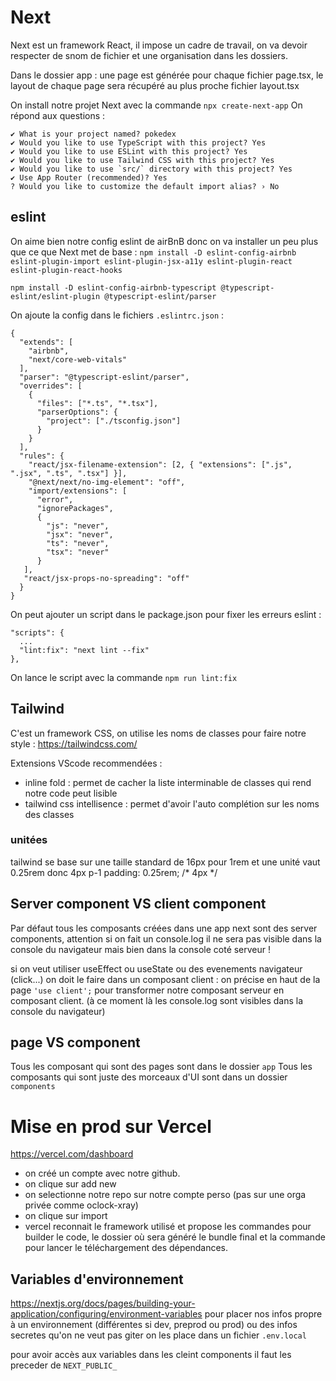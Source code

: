 # Next

Next est un framework React, il impose un cadre de travail, on va devoir respecter de snom de fichier et une organisation dans les dossiers.

Dans le dossier app : une page est générée pour chaque fichier page.tsx, le layout de chaque page sera récupéré au plus proche fichier layout.tsx

On install notre projet Next avec la commande `npx create-next-app`
On répond aux questions :
```
✔ What is your project named? pokedex
✔ Would you like to use TypeScript with this project? Yes
✔ Would you like to use ESLint with this project? Yes
✔ Would you like to use Tailwind CSS with this project? Yes
✔ Would you like to use `src/` directory with this project? Yes
✔ Use App Router (recommended)? Yes
? Would you like to customize the default import alias? › No
```

## eslint

On aime bien notre config eslint de airBnB donc on va installer un peu plus que ce que Next met de base : 
`npm install -D eslint-config-airbnb eslint-plugin-import eslint-plugin-jsx-a11y eslint-plugin-react eslint-plugin-react-hooks`

`npm install -D eslint-config-airbnb-typescript @typescript-eslint/eslint-plugin @typescript-eslint/parser`

On ajoute la config dans le fichiers `.eslintrc.json` :
```
{
  "extends": [
    "airbnb",
    "next/core-web-vitals"
  ],
  "parser": "@typescript-eslint/parser",
  "overrides": [
    {
      "files": ["*.ts", "*.tsx"],
      "parserOptions": {
        "project": ["./tsconfig.json"]
      }
    }
  ],
  "rules": {
    "react/jsx-filename-extension": [2, { "extensions": [".js", ".jsx", ".ts", ".tsx"] }],
    "@next/next/no-img-element": "off",
    "import/extensions": [
      "error",
      "ignorePackages",
      {
        "js": "never",
        "jsx": "never",
        "ts": "never",
        "tsx": "never"
      }
   ],
   "react/jsx-props-no-spreading": "off"
  }
}
```

On peut ajouter un script dans le package.json pour fixer les erreurs eslint : 
```
"scripts": {
  ...
  "lint:fix": "next lint --fix"
},
```
On lance le script avec la commande `npm run lint:fix`

## Tailwind

C'est un framework CSS, on utilise les noms de classes pour faire notre style : https://tailwindcss.com/

Extensions VScode recommendées : 
- inline fold : permet de cacher la liste interminable de classes qui rend notre code peut lisible
- tailwind css intellisence : permet d'avoir l'auto complétion sur les noms des classes

### unitées

tailwind se base sur une taille standard de 16px pour 1rem et une unité vaut 0.25rem donc 4px
p-1	padding: 0.25rem; /* 4px */

## Server component VS client component

Par défaut tous les composants créées dans une app next sont des server components, attention si on fait un console.log il ne sera pas visible dans la console du navigateur mais bien dans la console coté serveur !

si on veut utiliser useEffect ou useState ou des evenements navigateur (click...) on doit le faire dans un composant client : on précise en haut de la page `'use client';` pour transformer notre composant serveur en composant client. (à ce moment là les console.log sont visibles dans la console du navigateur)

## page VS component

Tous les composant qui sont des pages sont dans le dossier `app`
Tous les composants qui sont juste des morceaux d'UI sont dans un dossier `components`

# Mise en prod sur Vercel

https://vercel.com/dashboard
- on créé un compte avec notre github.
- on clique sur add new
- on selectionne notre repo sur notre compte perso (pas sur une orga privée comme oclock-xray)
- on clique sur import
- vercel reconnait le framework utilisé et propose les commandes pour builder le code, le dossier où sera généré le bundle final et la commande pour lancer le téléchargement des dépendances.

## Variables d'environnement

https://nextjs.org/docs/pages/building-your-application/configuring/environment-variables
pour placer nos infos propre à un environnement (différentes si dev, preprod ou prod) ou des infos secretes qu'on ne veut pas giter on les place dans un fichier `.env.local`

pour avoir accès aux variables dans les cleint components il faut les preceder de `NEXT_PUBLIC_`